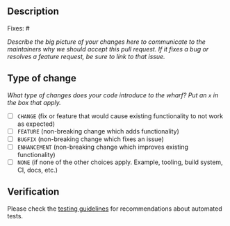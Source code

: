 ## Description

Fixes: #

_Describe the big picture of your changes here to communicate to the maintainers why we should accept this pull request.
If it fixes a bug or resolves a feature request, be sure to link to that issue._



## Type of change

_What type of changes does your code introduce to the wharf? Put an `x` in the box that apply._

- [ ] `CHANGE` (fix or feature that would cause existing functionality to not work as expected)
- [ ] `FEATURE` (non-breaking change which adds functionality)
- [ ] `BUGFIX` (non-breaking change which fixes an issue)
- [ ] `ENHANCEMENT` (non-breaking change which improves existing functionality)
- [ ] `NONE` (if none of the other choices apply. Example, tooling, build system, CI, docs, etc.)

## Verification
<!-- How you tested it? How do you know it works? -->
Please check the [testing guidelines](../docs/TESTING.md) for recommendations about automated tests.